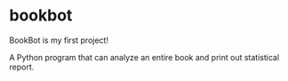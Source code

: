 # bookbot

BookBot is my first project!

A Python program that can analyze an entire book and print out statistical report.
